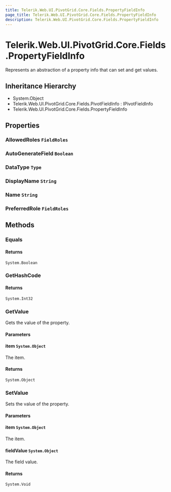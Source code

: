 ```yaml
---
title: Telerik.Web.UI.PivotGrid.Core.Fields.PropertyFieldInfo
page_title: Telerik.Web.UI.PivotGrid.Core.Fields.PropertyFieldInfo
description: Telerik.Web.UI.PivotGrid.Core.Fields.PropertyFieldInfo
---
```


# Telerik.Web.UI.PivotGrid.Core.Fields.PropertyFieldInfo

Represents an abstraction of a property info that can set and get values.

## Inheritance Hierarchy

* System.Object
* Telerik.Web.UI.PivotGrid.Core.Fields.PivotFieldInfo : IPivotFieldInfo
* Telerik.Web.UI.PivotGrid.Core.Fields.PropertyFieldInfo

## Properties

###  AllowedRoles `FieldRoles`

###  AutoGenerateField `Boolean`

###  DataType `Type`

###  DisplayName `String`

###  Name `String`

###  PreferredRole `FieldRoles`

## Methods

###  Equals

#### Returns

`System.Boolean` 

###  GetHashCode

#### Returns

`System.Int32` 

###  GetValue

Gets the value of the property.

#### Parameters

#### item `System.Object`

The item.

#### Returns

`System.Object` 

###  SetValue

Sets the value of the property.

#### Parameters

#### item `System.Object`

The item.

#### fieldValue `System.Object`

The field value.

#### Returns

`System.Void` 

